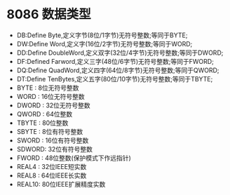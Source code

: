 # 8086 数据类型

[annotation]: <id> (c9f1adca-ce19-428f-bd96-8b58369b18f9)
[annotation]: <status> (public)
[annotation]: <create_time> (2020-07-02 21:00:23)
[annotation]: <category> (计算机技术)
[annotation]: <tags> (汇编语言)
[annotation]: <comments> (false)
[annotation]: <url> (http://blog.ccyg.studio/article/c9f1adca-ce19-428f-bd96-8b58369b18f9)

- DB:Define Byte,定义字节(8位/1字节)无符号整数;等同于BYTE;
- DW:Define Word,定义字(16位/2字节)无符号整数;等同于WORD;
- DD:Define DoubleWord,定义双字(32位/4字节)无符号整数;等同于DWORD;
- DF:Defined Farword,定义三字(48位/6字节)无符号整数;等同于FWORD;
- DQ:Define QuadWord,定义四字(64位/8字节)无符号整数;等同于QWORD;
- DT:Define TenBytes,定义五字(80位/10字节)无符号整数;等同于TBYTE;
- BYTE  : 8位无符号整数
- WORD  : 16位无符号整数
- DWORD : 32位无符号整数
- QWORD : 64位整数
- TBYTE : 80位整数
- SBYTE : 8位有符号整数
- SWORD : 16位有符号整数
- SDWORD: 32位有符号整数
- FWORD : 48位整数(保护模式下作远指针)
- REAL4 : 32位IEEE短实数
- REAL8 : 64位IEEE长实数
- REAL10: 80位IEEE扩展精度实数






